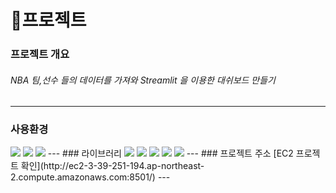 # 🏀프로젝트

### 프로젝트 개요
###### NBA 팀,선수 들의 데이터를 가져와 Streamlit 을 이용한 대쉬보드 만들기
---
### 사용환경
<img src="https://img.shields.io/badge/Windows-0078D6?style=for-the-badge&logo=Windows&logoColor=white">
 
<img src="https://img.shields.io/badge/Amazon EC2-FF9900.svg?style=flat&logo=Amazon EC2&logoColor=FF9900"/>           
<img src="https://img.shields.io/badge/Python-3776AB.svg?style=flat&logo=Python&logoColor=3776AB"/> 
---
### 라이브러리
<img src="https://img.shields.io/badge/Python-3776AB.svg?style=flat&logo=Python&logoColor=3776AB"/> 
<img src="https://img.shields.io/badge/Streamlit-FF4B4B.svg?style=flat&logo=Streamlit&logoColor=FF4B4B"/>
<img src="https://img.shields.io/badge/pandas-150458.svg?style=flat&logo=pandas&logoColor=150458"/>
<img src="https://img.shields.io/badge/Plotly-3F4F75.svg?style=flat&logo=Plotly&logoColor=3F4F75"/>
<img src="https://img.shields.io/badge/NumPy-013243.svg?style=flat&logo=NumPy&logoColor=013243"/>
---
### 프로젝트 주소
[EC2 프로젝트 확인](http://ec2-3-39-251-194.ap-northeast-2.compute.amazonaws.com:8501/)
---

